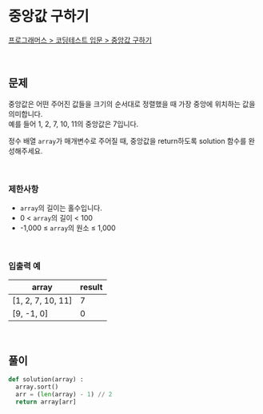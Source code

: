# 중앙값 구하기

[프로그래머스 > 코딩테스트 입문 > 중앙값 구하기](https://school.programmers.co.kr/learn/courses/30/lessons/120811)

<br/>

## 문제

중앙값은 어떤 주어진 값들을 크기의 순서대로 정렬했을 때 가장 중앙에 위치하는 값을 의미합니다.  
예를 들어 1, 2, 7, 10, 11의 중앙값은 7입니다.

정수 배열 `array`가 매개변수로 주어질 때, 중앙값을 return하도록 solution 함수를 완성해주세요.

<br/>

### 제한사항
- `array`의 길이는 홀수입니다.
- 0 < `array`의 길이 < 100
- -1,000 ≤ `array`의 원소 ≤ 1,000

<br/>

### 입출력 예

| array             | result |
| ----------------- | ------ |
| [1, 2, 7, 10, 11] | 7      |
| [9, -1, 0]        | 0      |

<br/>

## 풀이

```Python
def solution(array) :
  array.sort()
  arr = (len(array) - 1) // 2
  return array[arr]
```
